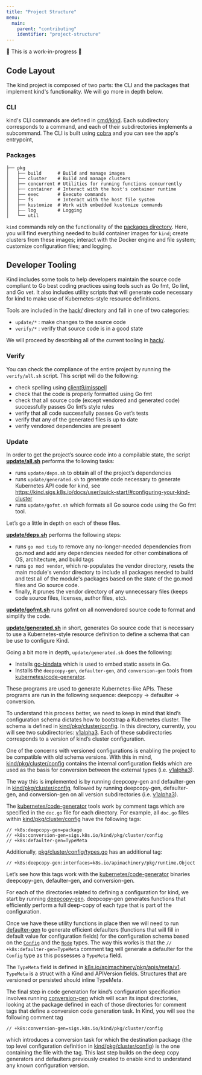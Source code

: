 ```yaml
---
title: "Project Structure"
menu:
  main:
    parent: "contributing"
    identifier: "project-structure"
---
```


🚧 This is a work-in-progress 🚧

## Code Layout
The kind project is composed of two parts: the CLI and the packages that        
implement kind's functionality.
We will go more in depth below.

### CLI

kind's CLI commands are defined in [cmd/kind][cmd].
Each subdirectory corresponds to a command, and each of their subdirectories
implements a subcommand.
The CLI is built using [cobra][cobra] and you can see the app's entrypoint,

### Packages
```
├── pkg
│   ├── build      # Build and manage images
│   ├── cluster    # Build and manage clusters
│   ├── concurrent # Utilities for running functions concurrently
│   ├── container  # Interact with the host's container runtime
│   ├── exec       # Execute commands
│   ├── fs         # Interact with the host file system
│   ├── kustomize  # Work with embedded kustomize commands
│   ├── log        # Logging
│   └── util
```
`kind` commands rely on the functionality of the [packages directory][pkg].
Here, you will find everything needed to build container images for `kind`;
create clusters from these images; interact with the Docker engine and file system; customize configuration files; and logging.


## Developer Tooling
Kind includes some tools to help developers maintain the source code compliant to Go best coding practices using tools such as Go fmt, Go lint, and Go vet. It also includes utility scripts that will generate code necessary for kind to make use of Kubernetes-style resource definitions.

Tools are included in the [hack/][hack] directory and fall in one of two categories:

* `update/*` : make changes to the source code
* `verify/*` : verify that source code is in a good state

We will proceed by describing all of the current tooling in [hack/][hack].

### Verify
You can check the compliance of the entire project by running the `verify/all.sh` script. This script will do the following:

* check spelling using [client9/misspell](https://github.com/client9/misspell)
* check that the code is properly formatted using Go fmt
* check that all source code (except vendored and generated code) successfully passes Go lint’s style rules
* verify that all code successfully passes Go vet’s tests
* verify that any of the generated files is up to date
* verify vendored dependencies are present


### Update
In order to get the project’s source code into a compilable state, the script
**[update/all.sh](https://sigs.k8s.io/kind/hack/make-rules/update/all.sh)** performs the following tasks:

* runs `update/deps.sh` to obtain all of the project’s dependencies
* runs `update/generated.sh` to generate code necessary to generate Kubernetes API code for kind, see https://kind.sigs.k8s.io/docs/user/quick-start/#configuring-your-kind-cluster
* runs `update/gofmt.sh` which formats all Go source code using the Go fmt tool.

Let’s go a little in depth on each of these files.

**[update/deps.sh](https://sigs.k8s.io/kind/hack/make-rules/update/deps.sh)** performs the following steps:

* runs `go mod tidy` to remove any no-longer-needed dependencies from go.mod and add any dependencies needed for other combinations of OS, architecture, and build tags
* runs `go mod vendor`, which re-populates the vendor directory, resets the main module's vendor directory to include all packages needed to build and test all of the module's packages based on the state of the go.mod files and Go source code.
* finally, it prunes the vendor directory of any unnecessary files (keeps code source files, licenses, author files, etc).

**[update/gofmt.sh](https://sigs.k8s.io/kind/hack/make-rules/update/gofmt.sh)** runs gofmt on all nonvendored source code to format and simplify the code.

**[update/generated.sh](https://sigs.k8s.io/kind/hack/make-rules/update/generated.sh)** in short, generates Go source code that is necessary to use a Kubernetes-style resource definition to define a schema that can be use to configure Kind.

Going a bit more in depth, `update/generated.sh` does the following:

* Installs [go-bindata](https://github.com/jteeuwen/go-bindata) which is used to embed static assets in Go.
* Installs the `deepcopy-gen`, `defaulter-gen`, and `conversion-gen` tools from [kubernetes/code-generator](https://github.com/kubernetes/code-generator).

These programs are used to generate Kubernetes-like APIs. These programs are run in the following sequence: deepcopy -> defaulter -> conversion.

To understand this process better, we need to keep in mind that kind’s configuration schema dictates how to bootstrap a Kubernetes cluster. The schema is defined in
[kind/pkg/cluster/config](https://sigs.k8s.io/kind/pkg/cluster/config).
In this directory, currently, you will see two subdirectories:
[v1alpha3][v1alpha3].
Each of these subdirectories corresponds to a version of kind’s cluster configuration.

One of the concerns with versioned configurations is enabling the project to be compatible with old schema versions.
With this in mind, [kind/pkg/cluster/config](https://sigs.k8s.io/kind/pkg/cluster/config) contains the internal configuration fields
which are used as the basis for conversion between the external types
(i.e. [v1alpha3][v1alpha3]).

The way this is implemented is by running deepcopy-gen and defaulter-gen in
[kind/pkg/cluster/config](https://sigs.k8s.io/kind/pkg/cluster/config),
followed by running deepcopy-gen, defaulter-gen, and conversion-gen on all version subdirectories
(i.e. [v1alpha3][v1alpha3]).

The [kubernetes/code-generator](https://github.com/kubernetes/code-generator) tools work by comment tags which are specified in the `doc.go` file for each directory. For example, all `doc.go` files within [kind/pkg/cluster/config](https://sigs.k8s.io/kind/pkg/cluster/config) have the following tags:
```
// +k8s:deepcopy-gen=package
// +k8s:conversion-gen=sigs.k8s.io/kind/pkg/cluster/config
// +k8s:defaulter-gen=TypeMeta
```

Additionally, [pkg/cluster/config/types.go](https://sigs.k8s.io/kind/pkg/cluster/config/types.go) has an additional tag:
```
// +k8s:deepcopy-gen:interfaces=k8s.io/apimachinery/pkg/runtime.Object
```

Let’s see how this tags work with the
[kubernetes/code-generator](https://github.com/kubernetes/code-generator)
binaries deepcopy-gen, defaulter-gen, and conversion-gen.

For each of the directories related to defining a configuration for kind, we start by running [deepcopy-gen](https://godoc.org/k8s.io/code-generator/cmd/deepcopy-gen). deepcopy-gen generates functions that efficiently perform a full deep-copy of each type that is part of the configuration.

Once we have these utility functions in place then we will need to run
[defaulter-gen](https://godoc.org/k8s.io/code-generator/cmd/defaulter-gen)
to generate efficient defaulters (functions that will fill in default value for configuration fields) for the configuration schema based on the
[`Config`](https://sigs.k8s.io/kind/pkg/cluster/config/types.go)
and the [`Node`](https://sigs.k8s.io/kind/pkg/cluster/config/types.go) types.
The way this works is that the
`// +k8s:defaulter-gen=TypeMeta`
comment tag will generate a defaulter for the `Config` type as this possesses a `TypeMeta` field.

The `TypeMeta` field is defined in
[k8s.io/apimachinery/pkg/apis/meta/v1](https://godoc.org/k8s.io/apimachinery/pkg/apis/meta/v1#TypeMeta).
`TypeMeta` is a struct with a Kind and APIVersion fields. Structures that are versioned or persisted should inline TypeMeta.


The final step in code generation for kind’s configuration specification involves running
[conversion-gen](https://godoc.org/k8s.io/code-generator/cmd/conversion-gen)
which will scan its input directories, looking at the package defined in each of those directories for comment tags that define a conversion code generation task. In Kind, you will see the following comment tag
```
// +k8s:conversion-gen=sigs.k8s.io/kind/pkg/cluster/config
```
which introduces a conversion task for which the destination package (the top level configuration definition in [kind/pkg/cluster/config](https://sigs.k8s.io/kind/pkg/cluster/config)) is the one containing the file with the tag.
This last step builds on the deep copy generators and defaulters previously created to enable kind to understand any known configuration version.




[cobra]: https://github.com/spf13/cobra
[cmd]: https://sigs.k8s.io/kind/cmd/kind/
[hack]: https://sigs.k8s.io/kind/hack/
[kind.go]: https://sigs.k8s.io/kind/cmd/kind/kind.go
[pkg]: https://sigs.k8s.io/kind/pkg
[v1alpha3]: https://sigs.k8s.io/kind/pkg/cluster/config/v1alpha3
